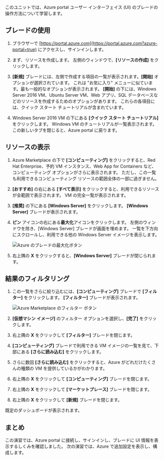 このユニットでは、Azure portal ユーザー インターフェイス (UI) のブレードの操作方法について学習します。

## <a name="working-with-blades"></a>ブレードの使用

1. ブラウザーで [https://portal.azure.com](https://portal.azure.com?azure-portal=true) にアクセスし、サインインします。

2. まず、リソースを作成します。 左側のウィンドウで、**[リソースの作成]** をクリックします。

3. **[新規]** ブレードには、左側で作成する項目の一覧が表示されます。**[開始]** オプションが選択されています。 これは "お気に入り" メニューに似ています。最も一般的なオプションが表示されます。 **[開始]** の下には、Windows Server 2016 VM、Ubuntu Server VM、Web アプリ、SQL データベースなどのリソースを作成するためのオプションがあります。 これらの各項目には、クイック スタート チュートリアルが含まれています。

4. Windows Server 2016 VM の下にある **[クイック スタート チュートリアル]** をクリックします。 Windows VM のチュートリアルが一覧表示されます。 この新しいタブを閉じると、Azure portal に戻ります。

## <a name="viewing-resources"></a>リソースの表示

1. Azure Marketplace の下で **[コンピューティング]** をクリックすると、Red Hat Enterprise、予約 VM インスタンス、Web App for Containers など、コンピューティング オプションがさらに表示されます。 ただし、この一覧も利用できるコンピューティング リソースの範囲全体の一部に過ぎません。

2. **[おすすめ]** の右にある **[すべて表示]** をクリックすると、利用できるリソースが全範囲で表示されます。 VM の完全一覧が表示されます。

3. **[推奨]** の下にある **[Windows Server]** をクリックします。 **[Windows Server]** ブレードが表示されます。

4. **ピン** アイコンの右にある**最大化**アイコンをクリックします。 左側のウィンドウを除き、[Windows Server] ブレードが画面を埋めます。 一覧を下方向にスクロールし、利用できる他の Windows Server イメージを表示します。

    ![Azure のブレードの最大化ボタン](../media-draft/6-maximize-button.png)

5. 右上隅の **X** をクリックすると、**[Windows Server]** ブレードが閉じられます。

## <a name="filtering-results"></a>結果のフィルタリング

1. この一覧をさらに絞り込むには、**[コンピューティング]** ブレードで **[フィルター]** をクリックします。 **[フィルター]** ブレードが表示されます。

    ![Azure Marketplace のフィルター ボタン](../media-draft/6-filter.png)

2. **[仮想マシン イメージ]** のフィルター オプションを選択し、**[完了]** をクリックします。

3. 右上隅の **X** をクリックして **[フィルター]** ブレードを閉じます。

1. **[コンピューティング]** ブレードで利用できる VM イメージの一覧を見て、下部にある **[さらに読み込む]** をクリックします。

1. さらに数回 **[さらに読み込む]** をクリックすると、Azure がどれだけたくさんの種類の VM を提供しているかがわかります。

1. 右上隅の **X** をクリックして **[コンピューティング]** ブレードを閉じます。

1. 右上隅の **X** をクリックして **[マーケットプレース]** ブレードを閉じます。

1. 右上隅の **X** をクリックして **[新規]** ブレードを閉じます。

既定のダッシュボードが表示されます。

## <a name="summary"></a>まとめ

この演習では、Azure portal に接続し、サインインし、ブレードに UI 情報を表示するしくみを確認しました。 次の演習では、Azure で追加設定を表示し、構成します。
